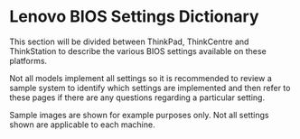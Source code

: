 # Lenovo BIOS Settings Dictionary  <!-- {docsify-ignore-all} -->

This section will be divided between ThinkPad, ThinkCentre and ThinkStation to describe the various BIOS settings available on these platforms.

Not all models implement all settings so it is recommended to review a sample system to identify which settings are implemented and then refer to these pages if there are any questions regarding a particular setting.

Sample images are shown for example purposes only. Not all settings shown are applicable to each machine.
